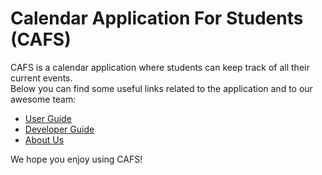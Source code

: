# Calendar Application For Students (CAFS)

CAFS is a calendar application where students can keep track of all their current events. <br/>
Below you can find some useful links related to the application and to our awesome team:

* [User Guide](UserGuide.md)
* [Developer Guide](DeveloperGuide.md)
* [About Us](AboutUs.md)


We hope you enjoy using CAFS!
